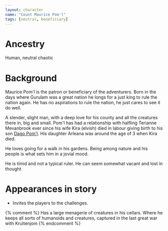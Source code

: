 ```yaml
---
layout: character
name: "Count Maurice Pom'l"
tags: [neutral, beneficiary]
---
```

# Ancestry
Human, neutral chaotic

# Background
Maurice Pom'l is the patron or beneficiary of the adventurers. Born in the days where Gurulam was a great nation he longs for a just king to rule the nation again. He has no aspirations to rule the nation, he just cares to see it do well. 

A slender, slight man, with a deep love for his county and all the creatures there in, big and small. Pom'l has had a relationship with halfling Terianne Mevanbrook ever since his wife Kira (elvish) died in labour giving birth to his son [Dago Pom'l](dago.html). His daughter Arleana was around the age of 3 when Kira died.

He loves going for a walk in his gardens. Being among nature and his people is what sets him in a jovial mood.

He is timid and not a typical ruler. He can seem somewhat vacant and lost in thought

# Appearances in story
* Invites the players to the challenges.

{% comment %}
Has a large menagerie of creatures in his cellars. Where he keeps all sorts of humanoids and creatures, captured in the last great war with Krultenjom
{% endcomment %}